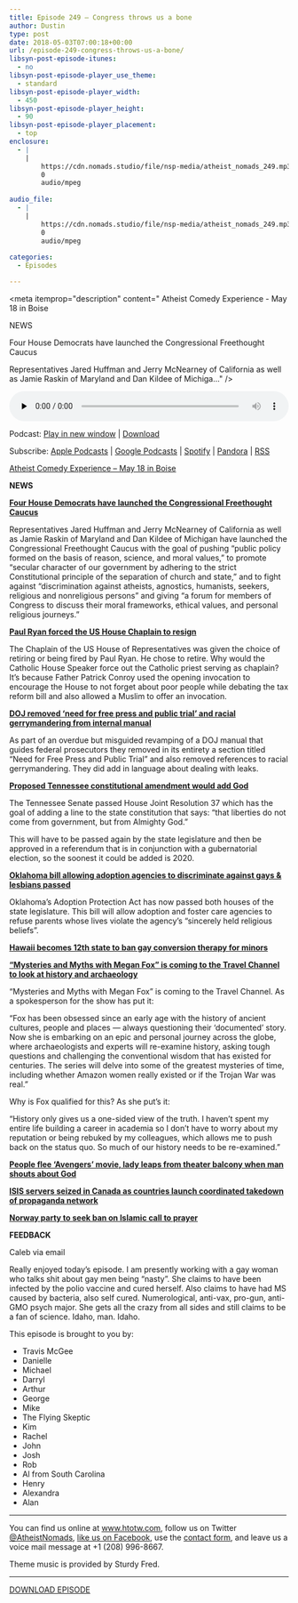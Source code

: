 ```yaml
---
title: Episode 249 – Congress throws us a bone
author: Dustin
type: post
date: 2018-05-03T07:00:18+00:00
url: /episode-249-congress-throws-us-a-bone/
libsyn-post-episode-itunes:
  - no
libsyn-post-episode-player_use_theme:
  - standard
libsyn-post-episode-player_width:
  - 450
libsyn-post-episode-player_height:
  - 90
libsyn-post-episode-player_placement:
  - top
enclosure:
  - |
    |
        https://cdn.nomads.studio/file/nsp-media/atheist_nomads_249.mp3
        0
        audio/mpeg
        
audio_file:
  - |
    |
        https://cdn.nomads.studio/file/nsp-media/atheist_nomads_249.mp3
        0
        audio/mpeg
        
categories:
  - Episodes

---
```

<div itemscope itemtype="http://schema.org/AudioObject">
  <meta itemprop="name" content="Episode 249 &#8211; Congress throws us a bone" />
  
  <meta itemprop="uploadDate" content="2018-05-03T01:00:18-06:00" />
  
  <meta itemprop="encodingFormat" content="audio/mpeg" />
  
  <meta itemprop="description" content="
Atheist Comedy Experience - May 18 in Boise

NEWS

Four House Democrats have launched the Congressional Freethought Caucus

Representatives Jared Huffman and Jerry McNearney of California as well as Jamie Raskin of Maryland and Dan Kildee of Michiga..." />
  
  <meta itemprop="contentUrl" content="https://dts.podtrac.com/redirect.mp3/cdn.nomads.studio/file/nsp-media/atheist_nomads_249.mp3" />
  </p> 
  
  <div class="powerpress_player" id="powerpress_player_8512">
    <audio class="wp-audio-shortcode" id="audio-1728-256" preload="none" style="width: 100%;" controls="controls"><source type="audio/mpeg" src="https://dts.podtrac.com/redirect.mp3/cdn.nomads.studio/file/nsp-media/atheist_nomads_249.mp3?_=256" /><a href="https://dts.podtrac.com/redirect.mp3/cdn.nomads.studio/file/nsp-media/atheist_nomads_249.mp3">https://dts.podtrac.com/redirect.mp3/cdn.nomads.studio/file/nsp-media/atheist_nomads_249.mp3</a></audio>
  </div>
</div>

<p class="powerpress_links powerpress_links_mp3">
  Podcast: <a href="https://dts.podtrac.com/redirect.mp3/cdn.nomads.studio/file/nsp-media/atheist_nomads_249.mp3" class="powerpress_link_pinw" target="_blank" title="Play in new window" onclick="return powerpress_pinw('https://htotw.com/?powerpress_pinw=1728-podcast');" rel="nofollow">Play in new window</a> | <a href="https://dts.podtrac.com/redirect.mp3/cdn.nomads.studio/file/nsp-media/atheist_nomads_249.mp3" class="powerpress_link_d" title="Download" rel="nofollow" download="atheist_nomads_249.mp3">Download</a>
</p>

<p class="powerpress_links powerpress_subscribe_links">
  Subscribe: <a href="https://podcasts.apple.com/us/podcast/humanists-take-on-the-world/id530050098?mt=2&ls=1" class="powerpress_link_subscribe powerpress_link_subscribe_itunes" target="_blank" title="Subscribe on Apple Podcasts" rel="nofollow">Apple Podcasts</a> | <a href="https://www.google.com/podcasts?feed=aHR0cDovL2F0aGVpc3Rub21hZHMubGlic3luLmNvbS9yc3M%3D" class="powerpress_link_subscribe powerpress_link_subscribe_googleplay" target="_blank" title="Subscribe on Google Podcasts" rel="nofollow">Google Podcasts</a> | <a href="https://open.spotify.com/show/3LzK2xZGike6Tc1GEMtMbr?si=LieN9SNuTpq96smuaUsH8A" class="powerpress_link_subscribe powerpress_link_subscribe_spotify" target="_blank" title="Subscribe on Spotify" rel="nofollow">Spotify</a> | <a href="https://www.pandora.com/podcast/atheist-nomads/PC:10122?corr=62071012&part=ug" class="powerpress_link_subscribe powerpress_link_subscribe_pandora" target="_blank" title="Subscribe on Pandora" rel="nofollow">Pandora</a> | <a href="https://htotw.com/feed/podcast/" class="powerpress_link_subscribe powerpress_link_subscribe_rss" target="_blank" title="Subscribe via RSS" rel="nofollow">RSS</a>
</p>

  
<a href="https://www.eventbrite.com/e/the-atheist-comedy-experience-tickets-42304819855?aff=eac2" target="_blank" rel="noopener">Atheist Comedy Experience &#8211; May 18 in Boise</a>

**NEWS**

<a href="http://thehill.com/homenews/house/385573-dem-reps-launch-congressional-freethought-caucus" target="_blank" rel="noopener"><b>Four House Democrats have launched the Congressional Freethought Caucus</b></a>

Representatives Jared Huffman and Jerry McNearney of California as well as Jamie Raskin of Maryland and Dan Kildee of Michigan have launched the Congressional Freethought Caucus with the goal of pushing “public policy formed on the basis of reason, science, and moral values,” to promote “secular character of our government by adhering to the strict Constitutional principle of the separation of church and state,” and to fight against “discrimination against atheists, agnostics, humanists, seekers, religious and nonreligious persons” and giving “a forum for members of Congress to discuss their moral frameworks, ethical values, and personal religious journeys.”

<a href="http://thehill.com/homenews/house/385035-house-chaplain-forced-out-by-ryan" target="_blank" rel="noopener"><b>Paul Ryan forced the US House Chaplain to resign</b></a>

The Chaplain of the US House of Representatives was given the choice of retiring or being fired by Paul Ryan. He chose to retire. Why would the Catholic House Speaker force out the Catholic priest serving as chaplain? It’s because Father Patrick Conroy used the opening invocation to encourage the House to not forget about poor people while debating the tax reform bill and also allowed a Muslim to offer an invocation.

<a href="http://nymag.com/daily/intelligencer/2018/04/doj-erases-need-for-free-press-from-internal-manual.html" target="_blank" rel="noopener"><b>DOJ removed ‘need for free press and public trial’ and racial gerrymandering from internal manual</b></a>

As part of an overdue but misguided revamping of a DOJ manual that guides federal prosecutors they removed in its entirety a section titled “Need for Free Press and Public Trial” and also removed references to racial gerrymandering. They did add in language about dealing with leaks.

<a href="https://www.au.org/blogs/wall-of-separation/proposed-amendment-would-insert-god-into-tennessee-constitution" target="_blank" rel="noopener"><b>Proposed Tennessee constitutional amendment would add God</b></a>

The Tennessee Senate passed House Joint Resolution 37 which has the goal of adding a line to the state constitution that says: “that liberties do not come from government, but from Almighty God.”

This will have to be passed again by the state legislature and then be approved in a referendum that is in conjunction with a gubernatorial election, so the soonest it could be added is 2020.

<a href="https://www.lgbtqnation.com/2018/04/bill-making-legal-ban-gays-lesbians-adopting-passes-oklahoma/" target="_blank" rel="noopener"><b>Oklahoma bill allowing adoption agencies to discriminate against gays & lesbians passed</b></a>

Oklahoma’s Adoption Protection Act has now passed both houses of the state legislature. This bill will allow adoption and foster care agencies to refuse parents whose lives violate the agency’s “sincerely held religious beliefs”.

<a href="http://www.hawaiinewsnow.com/story/38062699/hawaii-becomes-12th-state-to-ban-gay-conversion-therapy-for-minors" target="_blank" rel="noopener"><b>Hawaii becomes 12th state to ban gay conversion therapy for minors</b></a>

<a href="https://www.inverse.com/article/44153-megan-fox-conspiracy-theory-show-archaeologists-pissed" target="_blank" rel="noopener"><b>“Mysteries and Myths with Megan Fox” is coming to the Travel Channel to look at history and archaeology</b></a>

“Mysteries and Myths with Megan Fox” is coming to the Travel Channel. As a spokesperson for the show has put it:

“Fox has been obsessed since an early age with the history of ancient cultures, people and places — always questioning their ‘documented’ story. Now she is embarking on an epic and personal journey across the globe, where archaeologists and experts will re-examine history, asking tough questions and challenging the conventional wisdom that has existed for centuries. The series will delve into some of the greatest mysteries of time, including whether Amazon women really existed or if the Trojan War was real.”

Why is Fox qualified for this? As she put’s it:

“History only gives us a one-sided view of the truth. I haven’t spent my entire life building a career in academia so I don’t have to worry about my reputation or being rebuked by my colleagues, which allows me to push back on the status quo. So much of our history needs to be re-examined.”

<a href="https://www.redlandsdailyfacts.com/2018/04/27/people-flee-avengers-movie-lady-leaps-from-theater-balcony-when-man-shouts-about-god/" target="_blank" rel="noopener"><b>People flee ‘Avengers’ movie, lady leaps from theater balcony when man shouts about God</b></a>

<a href="https://globalnews.ca/news/4171947/canada-isis-propaganda/" target="_blank" rel="noopener"><b>ISIS servers seized in Canada as countries launch coordinated takedown of propaganda network<b></b></b></a>

<a href="https://www.thelocal.no/20180425/norways-party-to-seek-ban-on-islamic-call-to-prayer" target="_blank" rel="noopener"><b>Norway party to seek ban on Islamic call to prayer</b></a>

**FEEDBACK**

Caleb via email

Really enjoyed today’s episode. I am presently working with a gay woman who talks shit about gay men being “nasty”. She claims to have been infected by the polio vaccine and cured herself. Also claims to have had MS caused by bacteria, also self cured. Numerological, anti-vax, pro-gun, anti-GMO psych major. She gets all the crazy from all sides and still claims to be a fan of science. Idaho, man. Idaho.

This episode is brought to you by:

* Travis McGee  
* Danielle  
* Michael  
* Darryl  
* Arthur  
* George  
* Mike  
* The Flying Skeptic  
* Kim  
* Rachel  
* John  
* Josh  
* Rob  
* Al from South Carolina  
* Henry  
* Alexandra  
* Alan

<hr width="500" />

You can find us online at <a href="https://www.htotw.com/" target="_blank" rel="noopener">www.htotw.com</a>, follow us on Twitter <a href="https://htotw.com/twitter" target="_blank" rel="noopener">@AtheistNomads</a>, <a href="https://htotw.com/facebook" target="_blank" rel="noopener">like us on Facebook</a>, use the [contact form](https://htotw.com/contact), and leave us a voice mail message at +1 (208) 996-8667.

Theme music is provided by Sturdy Fred.

<hr width="”500”" />

<a href="https://dts.podtrac.com/redirect.mp3/cdn.nomads.studio/file/nsp-media/atheist_nomads_249.mp3" target="_blank" rel="noopener">DOWNLOAD EPISODE</a>